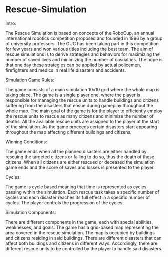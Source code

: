 # Rescue-Simulation
Intro:

The Rescue Simulation is based on concepts of the RoboCup, an​ annual international robotics competition proposed and founded in 1996 by a group of university professors. The GUC has been taking part in this competition for few years and won various titles including the best team. The aim of rescue simulations is to derive strategies and behaviors for maximizing the number of saved lives and minimizing the number of casualties. The hope is that one day these strategies can be applied by actual policemen, firefighters and medics in real life disasters and accidents.

Simulation Game Rules:

The game consists of a main simulation 10x10 grid where the whole map is taking place.
The game is a single player one, where the player is responsible for managing the rescue units to handle buildings and citizens suffering from the disasters that ensue during gameplay throughout the whole map. The main goal of the game is for the player to efficiently employ the rescue units to rescue as many citizens and minimize the number of deaths. All the available rescue units are assigned to the player at the start of the simulation. As the game proceeds certain disasters start appearing throughout the map affecting different buildings and citizens.

Winning Conditions:

The game ends when all the planned disasters are either handled by rescuing the targeted citizens or failing to do so, thus the death of these citizens. When all citizens are either rescued or deceased the simulation game ends and the score of saves and losses is presented to the player.
 
Cycles:

The game is cycle based meaning that time is represented as cycles passing within the simulation. Each rescue task takes a specific number of cycles and each disaster reaches its full effect in a specific number of cycles. The player controls the progression of the cycles.

Simulation Components:

There are different components in the game, each with special abilities, weaknesses, and goals. The game has a grid-based map representing the area covered in the rescue simulation. The map is occupied by buildings and citizens residing in said buildings. There are different disasters that can affect both buildings and citizens in different ways. Accordingly, there are different rescue units to be controlled by the player to handle said disasters.

